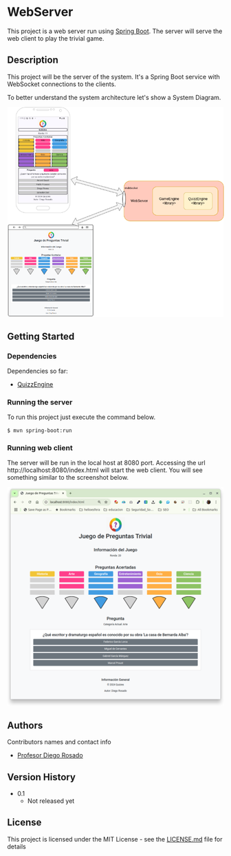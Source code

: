 # WebServer

This project is a web server run using [Spring Boot](https://spring.io/projects/spring-boot/).
The server will serve the web client to play the trivial game.


## Description

This project will be the server of the system. It's a Spring Boot service with WebSocket connections to the clients.

To better understand the system architecture let's show a System Diagram.

<div align='center'>
  <img alt="QuizzEngine logo" src="../miscellaneous/diagram/system_diagram.png" >
</div>


## Getting Started


### Dependencies

Dependencies so far:
- [QuizzEngine](https://github.com/ProfesorDiegoRosado/Quizies/tree/master/QuizzEngine)

### Running the server

To run this project just execute the command below.

```
$ mvn spring-boot:run
```

### Running web client

The server will be run in the local host at 8080 port.
Accessing the url http://localhost:8080/index.html will start the web client.
You will see something similar to the screenshot below.

<div align='center'>
  <img alt="QuizzEngine logo" src="readme/web_client_screenshot.png" >
</div>


## Authors

Contributors names and contact info

* [Profesor Diego Rosado](https://github.com/ProfesorDiegoRosado)


## Version History

* 0.1
    * Not released yet

## License

This project is licensed under the MIT License - see the [LICENSE.md](../LICENSE.md) file for details






